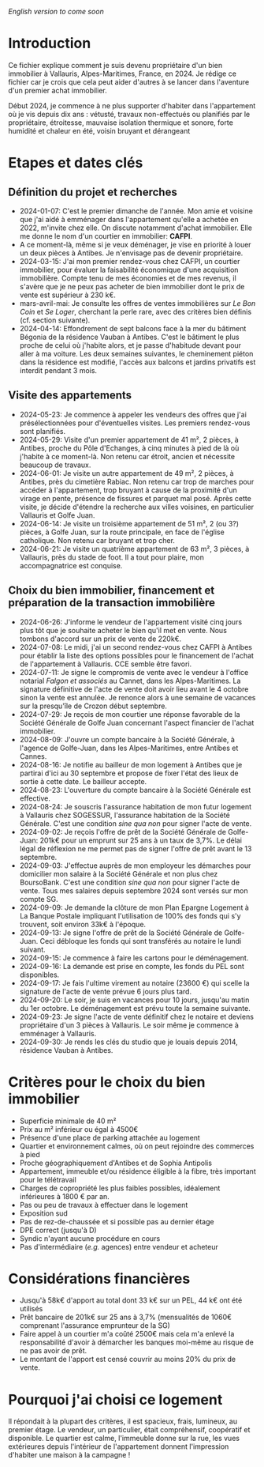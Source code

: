 *English version to come soon*

# Introduction

Ce fichier explique comment je suis devenu propriétaire d'un bien immobilier à Vallauris, Alpes-Maritimes, France, en 2024.
Je rédige ce fichier car je crois que cela peut aider d'autres à se lancer dans l'aventure d'un premier achat immobilier.

Début 2024, je commence à ne plus supporter d'habiter dans l'appartement où je vis depuis dix ans : vétusté, travaux non-effectués ou planifiés par le propriétaire, étroitesse, mauvaise isolation thermique et sonore, forte humidité et chaleur en été, voisin bruyant et dérangeant

# Etapes et dates clés

## Définition du projet et recherches

* 2024-01-07: C'est le premier dimanche de l'année. Mon amie et voisine que j'ai aidé à emménager dans l'appartement qu'elle a achetée en 2022, m'invite chez elle. On discute notamment d'achat immobilier. Elle me donne le nom d'un courtier en immobilier: **CAFPI**.
* A ce moment-là, même si je veux déménager, je vise en priorité à louer un deux pièces à Antibes. Je n'envisage pas de devenir propriétaire.
* 2024-03-15: J'ai mon premier rendez-vous chez CAFPI, un courtier immobilier, pour évaluer la faisabilité économique d'une acquisition immobilière. Compte tenu de mes économies et de mes revenus, il s'avère que je ne peux pas acheter de bien immobilier dont le prix de vente est supérieur à 230 k€.
* mars-avril-mai: Je consulte les offres de ventes immobilières sur *Le Bon Coin* et *Se Loger*, cherchant la perle rare, avec des critères bien définis (cf. section suivante).
* 2024-04-14: Effondrement de sept balcons face à la mer du bâtiment Bégonia de la résidence Vauban à Antibes. C'est le bâtiment le plus proche de celui où j'habite alors, et je passe d'habitude devant pour aller à ma voiture. Les deux semaines suivantes, le cheminement piéton dans la résidence est modifié, l'accès aux balcons et jardins privatifs est interdit pendant 3 mois.

## Visite des appartements

* 2024-05-23: Je commence à appeler les vendeurs des offres que j'ai présélectionnées pour d'éventuelles visites. Les premiers rendez-vous sont planifiés.
* 2024-05-29: Visite d'un premier appartement de 41 m², 2 pièces, à Antibes, proche du Pôle d'Echanges, à cinq minutes à pied de là où j'habite à ce moment-là. Non retenu car étroit, ancien et nécessite beaucoup de travaux. 
* 2024-06-01: Je visite un autre appartement de 49 m², 2 pièces, à Antibes, près du cimetière Rabiac. Non retenu car trop de marches pour accéder à l'appartement, trop bruyant à cause de la proximité d'un virage en pente, présence de fissures et parquet mal posé. Après cette visite, je décide d'étendre la recherche aux villes voisines, en particulier Vallauris et Golfe Juan.
* 2024-06-14: Je visite un troisième appartement de 51 m², 2 (ou 3?) pièces, à Golfe Juan, sur la route principale, en face de l'église catholique. Non retenu car bruyant et trop cher.
* 2024-06-21: Je visite un quatrième appartement de 63 m², 3 pièces, à Vallauris, près du stade de foot. Il a tout pour plaire, mon accompagnatrice est conquise.

## Choix du bien immobilier, financement et préparation de la transaction immobilière

* 2024-06-26: J'informe le vendeur de l'appartement visité cinq jours plus tôt que je souhaite acheter le bien qu'il met en vente. Nous tombons d'accord sur un prix de vente de 220k€.
* 2024-07-08: Le midi, j'ai un second rendez-vous chez CAFPI à Antibes pour établir la liste des options possibles pour le financement de l'achat de l'appartement à Vallauris. CCE semble être favori. 
* 2024-07-11: Je signe le compromis de vente avec le vendeur à l'office notarial *Falgon et associés* au Cannet, dans les Alpes-Maritimes. La signature définitive de l'acte de vente doit avoir lieu avant le 4 octobre sinon la vente est annulée. Je renonce alors à une semaine de vacances sur la presqu'île de Crozon début septembre.
* 2024-07-29: Je reçois de mon courtier une réponse favorable de la Société Générale de Golfe Juan concernant l'aspect financier de l'achat immobilier.
* 2024-08-09: J'ouvre un compte bancaire à la Société Générale, à l'agence de Golfe-Juan, dans les Alpes-Maritimes, entre Antibes et Cannes.
* 2024-08-16: Je notifie au bailleur de mon logement à Antibes que je partirai d'ici au 30 septembre et propose de fixer l'état des lieux de sortie à cette date. Le bailleur accepte.
* 2024-08-23: L'ouverture du compte bancaire à la Société Générale est effective.
* 2024-08-24: Je souscris l'assurance habitation de mon futur logement à Vallauris chez SOGESSUR, l'assurance habitation de la Société Générale. C'est une condition *sine qua non* pour signer l'acte de vente.
* 2024-09-02: Je reçois l'offre de prêt de la Société Générale de Golfe-Juan: 201k€ pour un emprunt sur 25 ans à un taux de 3,7%. Le délai légal de réflexion ne me permet pas de signer l'offre de prêt avant le 13 septembre.
* 2024-09-03: J'effectue auprès de mon employeur les démarches pour domicilier mon salaire à la Société Générale et non plus chez BoursoBank. C'est une condition *sine qua non* pour signer l'acte de vente. Tous mes salaires depuis septembre 2024 sont versés sur mon compte SG.
* 2024-09-09: Je demande la clôture de mon Plan Epargne Logement à La Banque Postale impliquant l'utilisation de 100% des fonds qui s'y trouvent, soit environ 33k€ à l'époque.
* 2024-09-13: Je signe l'offre de prêt de la Société Générale de Golfe-Juan. Ceci débloque les fonds qui sont transférés au notaire le lundi suivant.
* 2024-09-15: Je commence à faire les cartons pour le déménagement.
* 2024-09-16: La demande est prise en compte, les fonds du PEL sont disponibles.
* 2024-09-17: Je fais l'ultime virement au notaire (23600 €) qui scelle la signature de l'acte de vente prévue 6 jours plus tard.
* 2024-09-20: Le soir, je suis en vacances pour 10 jours, jusqu'au matin du 1er octobre. Le déménagement est prévu toute la semaine suivante.
* 2024-09-23: Je signe l'acte de vente définitif chez le notaire et deviens propriétaire d'un 3 pièces à Vallauris. Le soir même je commence à emménager à Vallauris.
* 2024-09-30: Je rends les clés du studio que je louais depuis 2014, résidence Vauban à Antibes.

# Critères pour le choix du bien immobilier

* Superficie minimale de 40 m²
* Prix au m² inférieur ou égal à 4500€
* Présence d'une place de parking attachée au logement
* Quartier et environnement calmes, où on peut rejoindre des commerces à pied
* Proche géographiquement d'Antibes et de Sophia Antipolis
* Appartement, immeuble et/ou résidence éligible à la fibre, très important pour le télétravail
* Charges de copropriété les plus faibles possibles, idéalement inférieures à 1800 € par an.
* Pas ou peu de travaux à effectuer dans le logement
* Exposition sud
* Pas de rez-de-chaussée et si possible pas au dernier étage
* DPE correct (jusqu'à D)
* Syndic n'ayant aucune procédure en cours
* Pas d'intermédiaire (*e.g.* agences) entre vendeur et acheteur

# Considérations financières

* Jusqu'à 58k€ d'apport au total dont 33 k€ sur un PEL, 44 k€ ont été utilisés
* Prêt bancaire de 201k€ sur 25 ans à 3,7% (mensualités de 1060€ comprenant l'assurance emprunteur de la SG)
* Faire appel à un courtier m'a coûté 2500€ mais cela m'a enlevé la responsabilité d'avoir à démarcher les banques moi-même au risque de ne pas avoir de prêt.
* Le montant de l'apport est censé couvrir au moins 20% du prix de vente.

# Pourquoi j'ai choisi ce logement

Il répondait à la plupart des critères, il est spacieux, frais, lumineux, au premier étage. Le vendeur, un particulier, était compréhensif, coopératif et disponible.
Le quartier est calme, l'immeuble donne sur la rue, les vues extérieures depuis l'intérieur de l'appartement donnent l'impression d'habiter une maison à la campagne !
